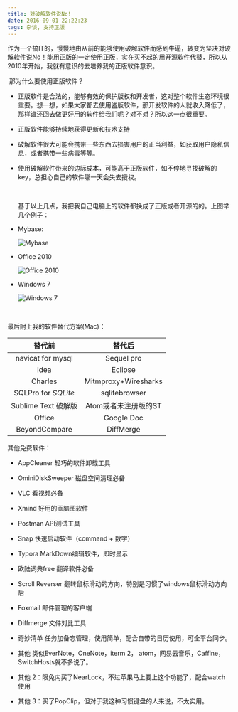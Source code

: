 ```yaml
---
title: 对破解软件说No!
date: 2016-09-01 22:22:23
tags: 杂谈, 支持正版
---
```


​    作为一个搞IT的，慢慢地由从前的能够使用破解软件而感到牛逼，转变为坚决对破解软件说No！能用正版的一定使用正版，实在买不起的用开源软件代替，所以从2010年开始，我就有意识的去培养我的正版软件意识。

​    那为什么要使用正版软件？

- 正版软件是合法的，能够有效的保护版权和开发者，这对整个软件生态环境很重要。想一想，如果大家都去使用盗版软件，那开发软件的人就收入降低了，那样谁还回去做更好用的软件给我们呢？对不对？所以这一点很重要。

- 正版软件能够持续地获得更新和技术支持

- 破解软件很大可能会携带一些东西去损害用户的正当利益，如获取用户隐私信息，或者携带一些病毒等等。

- 使用破解软件带来的边际成本，可能高于正版软件，如不停地寻找破解的key，总担心自己的软件哪一天会失去授权。

  ​

  基于以上几点，我把我自己电脑上的软件都换成了正版或者开源的的。上图举几个例子：

- Mybase:

  ![Mybase](http://7jpsil.com1.z0.glb.clouddn.com/%E5%B1%8F%E5%B9%95%E5%BF%AB%E7%85%A7%202016-09-25%2001.13.06.png)

- Office 2010

  ![Office 2010](http://7jpsil.com1.z0.glb.clouddn.com/%E5%B1%8F%E5%B9%95%E5%BF%AB%E7%85%A7%202016-09-07%2023.24.37.png)

- Windows 7

  ![Windows 7](http://7jpsil.com1.z0.glb.clouddn.com/%E5%B1%8F%E5%B9%95%E5%BF%AB%E7%85%A7%202016-09-25%2001.12.00.png)

  ​

最后附上我的软件替代方案(Mac)：

|         替代前         |         替代后          |
| :-----------------: | :------------------: |
|  navicat for mysql  |      Sequel pro      |
|        Idea         |       Eclipse        |
|       Charles       | Mitmproxy+Wiresharks |
| SQLPro for *SQLite* |    sqlitebrowser     |
|  Sublime Text 破解版   |    Atom或者未注册版的ST     |
|       Office        |      Google Doc      |
|    BeyondCompare    |      DiffMerge       |

其他免费软件：

- AppCleaner    轻巧的软件卸载工具

- OminiDiskSweeper    磁盘空间清理必备

- VLC    看视频必备

- Xmind   好用的画脑图软件

- Postman    API测试工具

- Snap    快速启动软件（command + 数字）

- Typora    MarkDown编辑软件，即时显示

- 欧陆词典free    翻译软件必备

- Scroll Reverser    翻转鼠标滑动的方向，特别是习惯了windows鼠标滑动方向后

- Foxmail    邮件管理的客户端

- Diffmerge    文件对比工具

- 奇妙清单    任务加备忘管理，使用简单，配合自带的日历使用，可全平台同步。

- 其他 类似EverNote，OneNote，iterm 2， atom，网易云音乐，Caffine，SwitchHosts就不多说了。

- 其他 2：限免内买了NearLock，不过苹果马上要上这个功能了，配合watch使用

- 其他 3：买了PopClip，但对于我这种习惯键盘的人来说，不太实用。

  ​